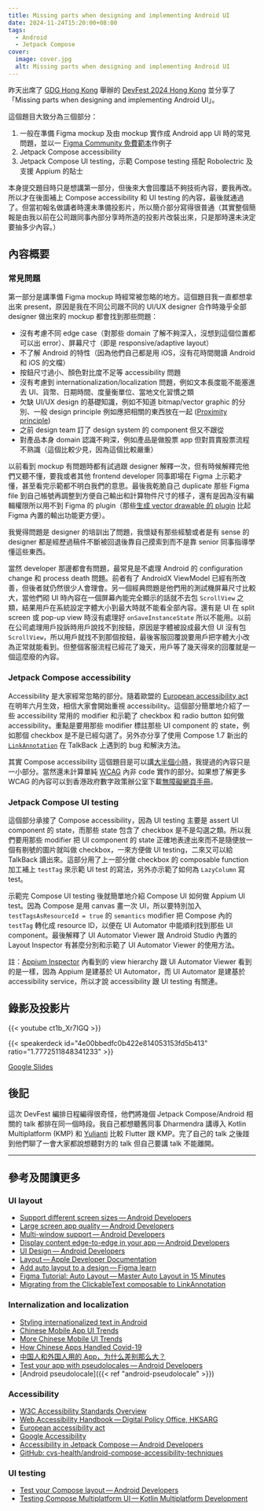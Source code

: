 ```yaml
---
title: Missing parts when designing and implementing Android UI
date: 2024-11-24T15:20:00+08:00
tags:
  - Android
  - Jetpack Compose
cover:
  image: cover.jpg
  alt: Missing parts when designing and implementing Android UI
---
```


昨天出席了 [GDG Hong Kong](https://gdg.community.dev/gdg-hong-kong/) 舉辦的 [DevFest 2024 Hong Kong](https://gdg.community.dev/events/details/google-gdg-hong-kong-presents-devfest-2024-hong-kong/) 並分享了「Missing parts when designing and implementing Android UI」。

這個題目大致分為三個部分：

1. 一般在準備 Figma mockup 及由 mockup 實作成 Android app UI 時的常見問題，並以一 [Figma Community 免費範本](https://www.figma.com/community/file/1116708627748807811/coffee-shop-mobile-app-design)作例子
2. Jetpack Compose accessibility
3. Jetpack Compose UI testing，示範 Compose testing 搭配 Robolectric 及支援 Appium 的貼士

<!--more-->

本身提交題目時只是想講第一部分，但後來大會回覆話不夠技術內容，要我再改。所以才在後面補上 Compose accessibility 和 UI testing 的內容，最後就通過了。但當初報名做講者時還未準備投影片，所以簡介部分寫得很普通（其實整個簡報是由我以前在公司跟同事內部分享時所造的投影片改裝出來，只是那時還未決定要抽多少內容。）

## 內容概要

### 常見問題

第一部分是講準備 Figma mockup 時經常被忽略的地方。這個題目我一直都想拿出來 present，原因是我在不同公司跟不同的 UI/UX designer 合作時幾乎全部 designer 做出來的 mockup 都會找到那些問題：

- 沒有考慮不同 edge case（對那些 domain 了解不夠深入，沒想到這個位置都可以出 error）、屏幕尺寸（即是 responsive/adaptive layout）
- 不了解 Android 的特性（因為他們自己都是用 iOS，沒有花時間閱讀 Android 和 iOS 的文檔）
- 按鈕尺寸過小、顏色對比度不足等 accessibility 問題
- 沒有考慮到 internationalization/localization 問題，例如文本長度能不能塞進去 UI、貨幣、日期時間、度量衡單位、當地文化習慣之類
- 欠缺 UI/UX design 的基礎知識，例如不知道 bitmap/vector graphic 的分別、一般 design principle 例如應把相關的東西放在一起 ([Proximity principle](https://www.nngroup.com/articles/gestalt-proximity/))
- 之前 design team 訂了 design system 的 component 但又不跟從
- 對產品本身 domain 認識不夠深，例如產品是做股票 app 但對買賣股票流程不熟識（這個比較少見，因為這個比較嚴重）

以前看到 mockup 有問題時都有試過跟 designer 解釋一次，但有時候解釋完他們又聽不懂，要我或者其他 frontend developer 同事即場在 Figma 上示範才懂，甚至看完示範都不明白我們的意思。最後我乾脆自己 duplicate 那些 Figma file 到自己帳號再調整到方便自己輸出和計算物件尺寸的樣子，還有是因為沒有編輯權限所以用不到 Figma 的 plugin（那些[生成 vector drawable 的 plugin](https://www.figma.com/community/plugin/797369763563831541/android-vector-drawable) 比起 Figma 內置的輸出功能更方便）。

我覺得問題是 designer 的培訓出了問題，我懷疑有那些經驗或者是有 sense 的 designer 都是經歷過稿件不斷被回退後靠自己摸索到而不是靠 senior 同事指導學懂這些東西。

當然 developer 那邊都會有問題，最常見是不處理 Android 的 configuration change 和 process death 問題。前者有了 AndroidX ViewModel 已經有所改善，但後者就仍然很少人會理會。另一個經典問題是他們用的測試機屏幕尺寸比較大，當他們砌 UI 時內容在一個屏幕內能完全顯示的話就不去包 `ScrollView` 之類，結果用戶在系統設定字體大小到最大時就不能看全部內容。還有是 UI 在 split screen 或 pop-up view 時沒有處理好 `onSaveInstanceState` 所以不能用。以前在公司處理用戶投訴時用戶說找不到按鈕，原因是字體被設成最大但 UI 沒有包 `ScrollView`，所以用戶就找不到那個按鈕，最後客服回覆說要用戶把字體大小改為正常就能看到。但整個客服流程已經花了幾天，用戶等了幾天得來的回覆就是一個這麼廢的內容。

### Jetpack Compose accessibility

Accessibility 是大家經常忽略的部分。隨着歐盟的 [European accessibility act](https://ec.europa.eu/social/main.jsp?catId=1202) 在明年六月生效，相信大家會開始重視 accessibility。這個部分簡單地介紹了一些 accessibility 常用的 modifier 和示範了 checkbox 和 radio button 如何做 accessibility。重點是要用那些 modifier 標註那些 UI component 的 state，例如那個 checkbox 是不是已經勾選了。另外亦分享了使用 Compose 1.7 新出的 [`LinkAnnotation`](https://developer.android.com/reference/kotlin/androidx/compose/ui/text/LinkAnnotation) 在 TalkBack 上遇到的 bug 和解決方法。

其實 Compose accessibility 這個題目是可以講[大半個小時](https://www.youtube.com/watch?v=cgm8qQpoDt0)，我提過的內容只是一小部分。當然還未計算單純 [WCAG](https://www.w3.org/WAI/standards-guidelines/wcag/) 內非 code 實作的部分。如果想了解更多 WCAG 的內容可以到香港政府數字政策辦公室下載[無障礙網頁手冊](https://www.digitalpolicy.gov.hk/tc/our_work/digital_government/digital_inclusion/accessibility/promulgating_resources/handbook/)。

### Jetpack Compose UI testing

這個部分承接了 Compose accessibility，因為 UI testing 主要是 assert UI component 的 state，而那些 state 包含了 checkbox 是不是勾選之類。所以我們要用那些 modifier 把 UI component 的 state 正確地表達出來而不是隨便放一個有剔號的圖片就叫做 checkbox，一來方便做 UI testing，二來又可以給 TalkBack 讀出來。這部分用了上一部分做 checkbox 的 composable function 加工補上 `testTag` 來示範 UI test 的寫法，另外亦示範了如何為 `LazyColumn` 寫 test。

示範完 Compose UI testing 後就簡單地介紹 Compose UI 如何做 Appium UI test。因為 Compose 是用 canvas 畫一次 UI，所以要特別加入 `testTagsAsResourceId = true` 的 `semantics` modifier 把 Compose 內的 `testTag` 轉化成 resource ID，以便在 UI Automator 中能順利找到那些 UI component。最後解釋了 UI Automator Viewer 跟 Android Studio 內置的 Layout Inspector 有甚麼分別和示範了 UI Automator Viewer 的使用方法。

註：[Appium Inspector](https://github.com/appium/appium-inspector) 內看到的 view hierarchy 跟 UI Automator Viewer 看到的是一樣，因為 Appium 是建基於 UI Automator，而 UI Automator 是建基於 accessibility service，所以才說 accessibility 跟 UI testing 有關連。

## 錄影及投影片

{{< youtube ct1b_Xr7IGQ >}}

{{< speakerdeck id="4e00bbedfc0b422e814053153fd5b413" ratio="1.7772511848341233" >}}

[Google Slides](https://docs.google.com/presentation/d/1TXMHUOKZUaMulhDjHIy8HmjCoTpn7yLG62DFy6kq-Bc/edit)

## 後記

這次 DevFest 編排日程編得很奇怪，他們將幾個 Jetpack Compose/Android 相關的 talk 都排在同一個時段。我自己都想聽舊同事 Dharmendra 講導入 Kotlin Multiplatform (KMP) 和 [Yulianti](https://www.linkedin.com/in/yulianti-oenang/) 比較 Flutter 跟 KMP。完了自己的 talk 之後踫到他們聊了一會大家都說想聽對方的 talk 但自己要講 talk 不能離開。

---

## 參考及閱讀更多

### UI layout

- [Support different screen sizes — Android Developers](https://developer.android.com/guide/topics/large-screens/support-different-screen-sizes)
- [Large screen app quality — Android Developers](https://developer.android.com/develop/ui/compose/layouts/adaptive/support-different-screen-sizes)
- [Multi-window support — Android Developers](https://developer.android.com/develop/ui/compose/layouts/adaptive/support-multi-window-mode)
- [Display content edge-to-edge in your app — Android Developers](https://developer.android.com/develop/ui/views/layout/edge-to-edge)
- [UI Design — Android Developers](https://developer.android.com/design/ui)
- [Layout — Apple Developer Documentation](https://developer.apple.com/design/human-interface-guidelines/layout)
- [Add auto layout to a design — Figma learn](https://help.figma.com/hc/en-us/articles/5731482952599-Add-auto-layout-to-a-design)
- [Figma Tutorial: Auto Layout — Master Auto Layout in 15 Minutes](https://www.youtube.com/watch?v=42uQGucQA9o)
- [Migrating from the ClickableText composable to LinkAnnotation](https://joebirch.co/migrating-from-the-clickabletext-composable-to-linkannotation/)

### Internalization and localization

- [Styling internationalized text in Android](https://medium.com/androiddevelopers/styling-internationalized-text-in-android-f99759fb7b8f)
- [Chinese Mobile App UI Trends](https://dangrover.com/blog/2014/12/01/chinese-mobile-app-ui-trends.html)
- [More Chinese Mobile UI Trends](https://dangrover.com/blog/2016/01/31/more-chinese-mobile-ui-trends.html)
- [How Chinese Apps Handled Covid-19](https://dangrover.com/blog/2020/04/05/covid-in-ui.html)
- [中国人和外国人用的 App，为什么差别那么大？](https://www.ifanr.com/app/822846)
- [Test your app with pseudolocales — Android Developers](https://developer.android.com/guide/topics/resources/pseudolocales)
- [Android pseudolocale]({{< ref "android-pseudolocale" >}})

### Accessibility

- [W3C Accessibility Standards Overview](https://www.w3.org/WAI/standards-guidelines/)
- [Web Accessibility Handbook — Digital Policy Office, HKSARG](https://www.digitalpolicy.gov.hk/en/our_work/digital_government/digital_inclusion/accessibility/promulgating_resources/handbook/)
- [European accessibility act](https://ec.europa.eu/social/main.jsp?catId=1202)
- [Google Accessibility](https://www.google.com/accessibility/)
- [Accessibility in Jetpack Compose — Android Developers](https://developer.android.com/develop/ui/compose/accessibility)
- [GitHub: cvs-health/android-compose-accessibility-techniques](https://github.com/cvs-health/android-compose-accessibility-techniques)

### UI testing

- [Test your Compose layout — Android Developers](https://developer.android.com/develop/ui/compose/testing)
- [Testing Compose Multiplatform UI — Kotlin Multiplatform Development](https://www.jetbrains.com/help/kotlin-multiplatform-dev/compose-test.html)
